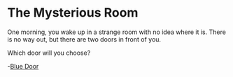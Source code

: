 # The Mysterious Room

One morning, you wake up in a strange room with no idea where it is. There is no way out, but there are two doors in front of you.

Which door will you choose?

-[Blue Door](blue-door.md)